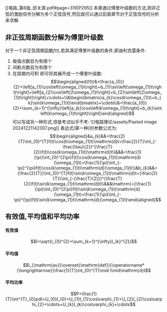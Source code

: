 [[电路_第6版_邱关源.pdf#page=319|P295]]
本章通过傅里叶级数的方法,把非正弦的激励信号分解为多个正弦信号,然后就可以通过前面章节对于正弦信号的分析来求解.
## 非正弦周期函数分解为傅里叶级数
对于一个非正弦周期函数$f(t)$,若其满足傅里叶级数的条件,即迪利克雷条件:
1. 极值点数目为有限个
2. 间断点数目为有限个
3. 在周期内可积
即可将其展开成一个傅里叶级数:
$$\begin{aligned}f(t)&=\frac{a_{0}}{2}+\left[a_{1}\cos\left(\omega_{1}t\right)+b_{1}\sin\left(\omega_{1}t\right)\right]+\left[a_{2}\cos\left(2\omega_{1}t\right)+b_{2}\sin\left(2\omega_{1}t\right)\right]+\cdots+\\&\begin{bmatrix}a_{k}\cos(k\omega_{1}t)+b_{k}\sin(k\omega_{1}t)\end{bmatrix}+\cdots\\&=\frac{a_{0}}{2}+\sum_{k=1}^{\infty}\left[a_{k}\cos\left(k\omega_{1}t\right)+b_{k}\sin\left(k\omega_{1}t\right)\right]\end{aligned}$$
可以写成另一种形式,但是考试似乎不考:
![[电路理论/assets/Pasted image 20241221142307.png]]
表达式(第一种)的参数公式为:
$$\begin{aligned}&a_{k}&&=\frac{2}{T}\int_{0}^{T}f(t)\cos(k\omega_{1}t)\mathrm{d}t=\frac{2}{T}\int_{-\frac{\tau}{2}}^{\frac{T}{2}}f(t)\cos(k\omega_{1}t)\mathrm{d}t\\&&&=\frac{1}{\pi}\int_{0}^{2\pi}f(t)\cos(k\omega_{1}t)\mathrm{d}(\omega_{1}t)=\frac{1}{\pi}\int_{-\pi}^{\pi}f(t)\cos(k\omega_{1}t)\mathrm{d}(\omega_{1}t)\\&b_{k}&&={\frac{2}{T}}\int_{0}^{T}f(t)\sin(k\omega_{1}t)\mathrm{d}t={\frac{2}{T}}\int_{-{\frac{T}{2}}}^{\frac{T}{2}}f(t)\sin(k\omega_{1}t)\mathrm{d}t\\&&&\mathrm{=}\frac{1}{\pi}\int_{0}^{2\pi}f(t)\sin(k\omega_{1}t)\mathrm{d}(\omega_{1}t)=\frac{1}{\pi}\int_{-\pi}^{\pi}f(t)\sin(k\omega_{1}t)\mathrm{d}(\omega_{1}t)\end{aligned}$$
## 有效值,平均值和平均功率
#### 有效值
$$I=\sqrt{I_{0}^{2}+\sum_{k=1}^{\infty}I_{k}^{2}}$$
#### 平均值
$$I_{\mathrm{av}}\overset{\mathrm{def}}{\operatorname*{\longrightarrow}}\frac{1}{T}\int_{0}^{T}\mid i\mid\mathrm{d}t$$
#### 平均功率
$$P=\frac{1}{T}\int^{T}_{0}pdt=U_{0}I_{0}+U_{1}I_{1}\cos\varphi_{1}+U_{2}I_{2}\cos\varphi_{2}+\cdots+U_{k}I_{k}\cos\varphi_{k}+\cdots$$
